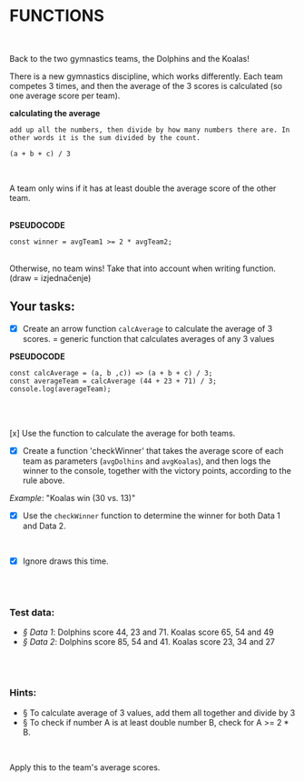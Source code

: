 # FUNCTIONS
<br>

Back to the two gymnastics teams, the Dolphins and the Koalas!

There is a new gymnastics discipline, which works differently.
Each team competes 3 times, and then the average of the 3 scores is calculated (so one average score per team).


**calculating the average**
```
add up all the numbers, then divide by how many numbers there are. In other words it is the sum divided by the count.

(a + b + c) / 3
```
<br>

A team only wins if it has at least double the average score of the other team.
<br>
<br>

**PSEUDOCODE**

`const winner = avgTeam1 >= 2 * avgTeam2;`
<br>
<br>

Otherwise, no team wins!
Take that into account when writing function.
(draw = izjednačenje)
<br>


## Your tasks:

- [x] Create an arrow function `calcAverage` to calculate the average of 3 scores.
      = generic function that calculates averages of any 3 values


**PSEUDOCODE**
```
const calcAverage = (a, b ,c)) => (a + b + c) / 3;
const averageTeam = calcAverage (44 + 23 + 71) / 3;
console.log(averageTeam);
```
<br>
<br>

[x] Use the function to calculate the average for both teams.
<br>

- [x] Create a function 'checkWinner' that takes the average score of each team as parameters (`avgDolhins` and `avgKoalas`),
and then logs the winner to the console, together with the victory points, according to the rule above.

_Example_: "Koalas win (30 vs. 13)"
<br>

- [x] Use the `checkWinner` function to determine the winner for both Data 1 and Data 2.
<br>

- [x] Ignore draws this time.
<br>
<br>

### Test data:

- _§ Data 1_: Dolphins score 44, 23 and 71. Koalas score 65, 54 and 49
- _§ Data 2_: Dolphins score 85, 54 and 41. Koalas score 23, 34 and 27
<br>
<br>

### Hints:

- § To calculate average of 3 values, add them all together and divide by 3
- § To check if number A is at least double number B, check for A >= 2 * B.
<br>

Apply this to the team's average scores.
